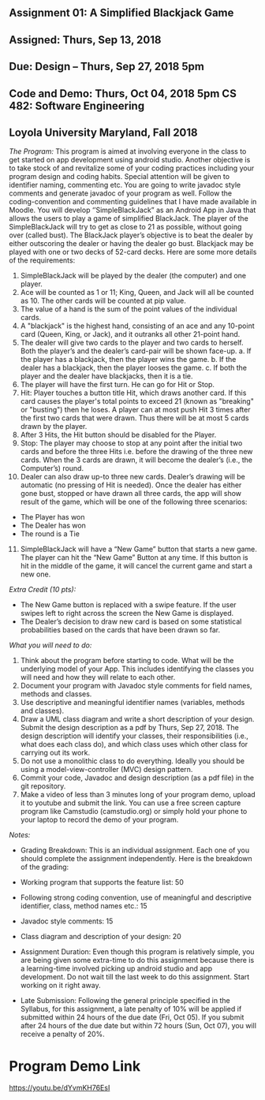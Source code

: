 ## Assignment 01: A Simplified Blackjack Game
## Assigned: Thurs, Sep 13, 2018
## Due: Design – Thurs, Sep 27, 2018 5pm
## Code and Demo: Thurs, Oct 04, 2018 5pm	CS 482: Software Engineering
## Loyola University Maryland, Fall 2018

_The Program:_  This program is aimed at involving everyone in the class to get started on app development using android studio. Another objective is to take stock of and revitalize some of your coding practices including your program design and coding habits. Special attention will be given to identifier naming, commenting etc. You are going to write javadoc style comments and generate javadoc of your program as well. Follow the coding-convention and commenting guidelines that I have made available in Moodle. 
You will develop ‘’SimpleBlackJack” as an Android App in Java that allows the users to play a game of simplified BlackJack. The player of the SimpleBlackJack will try to get as close to 21 as possible, without going over (called bust). The BlackJack player’s objective is to beat the dealer by either outscoring the dealer or having the dealer go bust. Blackjack may be played with one or two decks of 52-card decks. Here are some more details of the requirements:

1.	SimpleBlackJack will be played by the dealer (the computer) and one player.
2.	Ace will be counted as 1 or 11; King, Queen, and Jack will all be counted as 10. The other cards will be counted at pip value. 
3.	The value of a hand is the sum of the point values of the individual cards. 
4.	A "blackjack" is the highest hand, consisting of an ace and any 10-point card (Queen, King, or Jack), and it outranks all other 21-point hand.
5.	The dealer will give two cards to the player and two cards to herself. Both the player’s and the dealer’s card-pair will be shown face-up.
a.	If the player has a blackjack, then the player wins the game. 
b.	If the dealer has a blackjack, then the player looses the game. 
c.	If both the player and the dealer have blackjacks, then it is a tie. 
6.	The player will have the first turn.  He can go for Hit or Stop. 
7.	Hit: Player touches a button title Hit, which draws another card. If this card causes the player's total points to exceed 21 (known as "breaking" or "busting") then he loses. A player can at most push Hit 3 times after the first two cards that were drawn. Thus there will be at most 5 cards drawn by the player.
8.	After 3 Hits, the Hit button should be disabled for the Player.
9.	Stop: The player may choose to stop at any point after the initial two cards and before the three Hits i.e. before the drawing of the three new cards. When the 3 cards are drawn, it will become the dealer’s (i.e., the Computer’s) round. 
10.	Dealer can also draw up-to three new cards. Dealer’s drawing will be automatic (no pressing of Hit is needed). Once the dealer has either gone bust, stopped or have drawn all three cards, the app will show result of the game, which will be one of the following three scenarios:
  *	The Player has won
  *	The Dealer has won
  * The round is a Tie
11.	SimpleBlackJack will have a “New Game” button that starts a new game. The player can hit the “New Game” Button at any time. If this button is hit in the middle of the game, it will cancel the current game and start a new one.


_Extra Credit (10 pts):_
  *	The New Game button is replaced with a swipe feature. If the user swipes left to right across the screen the New Game is displayed. 
  *	The Dealer’s decision to draw new card is based on some statistical probabilities based on the cards that have been drawn so far.  

_What you will need to do:_
1.	Think about the program before starting to code. What will be the underlying model of your App. This includes identifying the classes you will need and how they will relate to each other. 
2.	Document your program with Javadoc style comments for field names, methods and classes.  
3.	Use descriptive and meaningful identifier names (variables, methods and classes).
4.	Draw a UML class diagram and write a short description of your design. Submit the design description as a pdf by Thurs, Sep 27, 2018. The design description will identify your classes, their responsibilities (i.e., what does each class do), and which class uses which other class for carrying out its work. 
5.	Do not use a monolithic class to do everything. Ideally you should be using a model-view-controller (MVC) design pattern. 
6.	Commit your code, Javadoc and design description (as a pdf file) in the git repository.
7.	Make a video of less than 3 minutes long of your program demo, upload it to youtube and submit the link. You can use a free screen capture program like Camstudio (camstudio.org) or simply hold your phone to your laptop to record the demo of your program. 

_Notes:_
*	Grading Breakdown: This is an individual assignment. Each one of you should complete the assignment independently. Here is the breakdown of the grading:
  *	Working program that supports the feature list:		50
  *	Following strong coding convention, use of meaningful and descriptive identifier, class, method names etc.:  	15
  *	Javadoc style comments:  				15
  * Class diagram and description of your design:		20

*	Assignment Duration: Even though this program is relatively simple, you are being given some extra-time to do this assignment because there is a learning-time involved picking up android studio and app development. Do not wait till the last week to do this assignment. Start working on it right away. 

*	Late Submission: Following the general principle specified in the Syllabus, for this assignment, a late penalty of 10% will be applied if submitted within 24 hours of the due date (Fri, Oct 05). If you submit after 24 hours of the due date but within 72 hours (Sun, Oct 07), you will receive a penalty of 20%. 

# Program Demo Link

https://youtu.be/dYvmKH76EsI

